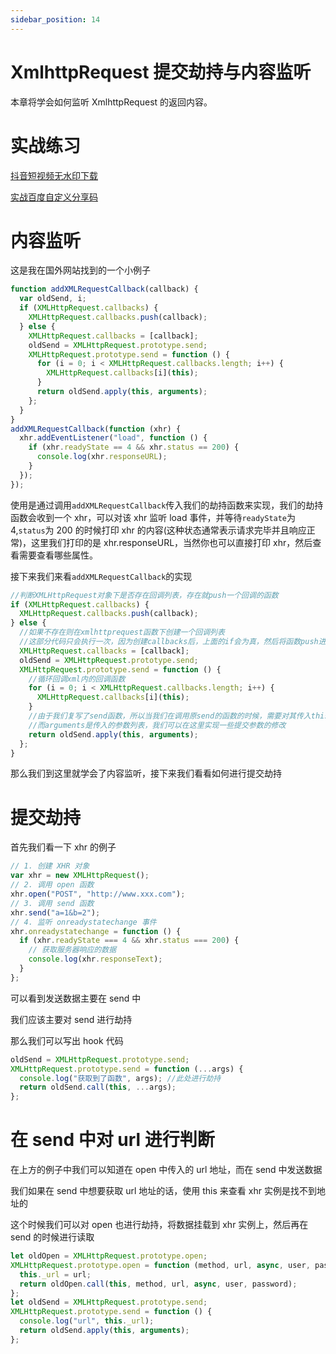 ```yaml
---
sidebar_position: 14
---
```


# XmlhttpRequest 提交劫持与内容监听

本章将学会如何监听 XmlhttpRequest 的返回内容。

# 实战练习

[抖音短视频无水印下载](/docs/practice/抖音短视频无水印下载/)

[实战百度自定义分享码](/docs/practice/实战百度自定义分享码/)

# 内容监听

这是我在国外网站找到的一个小例子

```js
function addXMLRequestCallback(callback) {
  var oldSend, i;
  if (XMLHttpRequest.callbacks) {
    XMLHttpRequest.callbacks.push(callback);
  } else {
    XMLHttpRequest.callbacks = [callback];
    oldSend = XMLHttpRequest.prototype.send;
    XMLHttpRequest.prototype.send = function () {
      for (i = 0; i < XMLHttpRequest.callbacks.length; i++) {
        XMLHttpRequest.callbacks[i](this);
      }
      return oldSend.apply(this, arguments);
    };
  }
}
addXMLRequestCallback(function (xhr) {
  xhr.addEventListener("load", function () {
    if (xhr.readyState == 4 && xhr.status == 200) {
      console.log(xhr.responseURL);
    }
  });
});
```

使用是通过调用`addXMLRequestCallback`传入我们的劫持函数来实现，我们的劫持函数会收到一个 xhr，可以对该 xhr 监听 load 事件，并等待`readyState`为 4,`status`为 200 的时候打印 xhr 的内容(这种状态通常表示请求完毕并且响应正常)，这里我们打印的是 xhr.responseURL，当然你也可以直接打印 xhr，然后查看需要查看哪些属性。

接下来我们来看`addXMLRequestCallback`的实现

```js
//判断XMLHttpRequest对象下是否存在回调列表，存在就push一个回调的函数
if (XMLHttpRequest.callbacks) {
  XMLHttpRequest.callbacks.push(callback);
} else {
  //如果不存在则在xmlhttprequest函数下创建一个回调列表
  //这部分代码只会执行一次，因为创建callbacks后，上面的if会为真，然后将函数push进callbacks。
  XMLHttpRequest.callbacks = [callback];
  oldSend = XMLHttpRequest.prototype.send;
  XMLHttpRequest.prototype.send = function () {
    //循环回调xml内的回调函数
    for (i = 0; i < XMLHttpRequest.callbacks.length; i++) {
      XMLHttpRequest.callbacks[i](this);
    }
    //由于我们复写了send函数，所以当我们在调用原send的函数的时候，需要对其传入this引用
    //而arguments是传入的参数列表，我们可以在这里实现一些提交参数的修改
    return oldSend.apply(this, arguments);
  };
}
```

那么我们到这里就学会了内容监听，接下来我们看看如何进行提交劫持

# 提交劫持

首先我们看一下 xhr 的例子

```js
// 1. 创建 XHR 对象
var xhr = new XMLHttpRequest();
// 2. 调用 open 函数
xhr.open("POST", "http://www.xxx.com");
// 3. 调用 send 函数
xhr.send("a=1&b=2");
// 4. 监听 onreadystatechange 事件
xhr.onreadystatechange = function () {
  if (xhr.readyState === 4 && xhr.status === 200) {
    // 获取服务器响应的数据
    console.log(xhr.responseText);
  }
};
```

可以看到发送数据主要在 send 中

我们应该主要对 send 进行劫持

那么我们可以写出 hook 代码

```js
oldSend = XMLHttpRequest.prototype.send;
XMLHttpRequest.prototype.send = function (...args) {
  console.log("获取到了函数", args); //此处进行劫持
  return oldSend.call(this, ...args);
};
```

# 在 send 中对 url 进行判断

在上方的例子中我们可以知道在 open 中传入的 url 地址，而在 send 中发送数据

我们如果在 send 中想要获取 url 地址的话，使用 this 来查看 xhr 实例是找不到地址的

这个时候我们可以对 open 也进行劫持，将数据挂载到 xhr 实例上，然后再在 send 的时候进行读取

```js
let oldOpen = XMLHttpRequest.prototype.open;
XMLHttpRequest.prototype.open = function (method, url, async, user, password) {
  this._url = url;
  return oldOpen.call(this, method, url, async, user, password);
};
let oldSend = XMLHttpRequest.prototype.send;
XMLHttpRequest.prototype.send = function () {
  console.log("url", this._url);
  return oldSend.apply(this, arguments);
};
```
